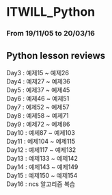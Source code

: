 # ITWILL_Python

### From 19/11/05 to 20/03/16

## Python lesson reviews


Day3 : 예제15 ~ 예제26  
Day4 : 예제27 ~ 예제36  
Day5 : 예제37 ~ 예제45  
Day6 : 예제46 ~ 예제51  
Day7 : 예제52 ~ 예제57  
Day8 : 예제58 ~ 예제71  
Day9 : 예제72 ~ 예제86  
Day10 : 예제87 ~ 예제103  
Day11 : 예제104 ~ 예제115  
Day12 : 예제117 ~ 예제132  
Day13 : 예제133 ~ 예제142  
Day14 : 예제143 ~ 예제149  
Day15 : 예제150 ~ 예제154  
Day16 : ncs 알고리즘 복습  
